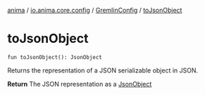 [anima](../../index.md) / [io.anima.core.config](../index.md) / [GremlinConfig](index.md) / [toJsonObject](./to-json-object.md)

# toJsonObject

`fun toJsonObject(): JsonObject`

Returns the representation of a JSON serializable object in JSON.

**Return**
The JSON representation as a [JsonObject](#)

